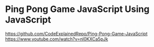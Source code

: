 # Ping Pong Game JavaScript Using JavaScript
https://github.com/CodeExplainedRepo/Ping-Pong-Game-JavaScript
https://www.youtube.com/watch?v=nl0KXCa5pJk


